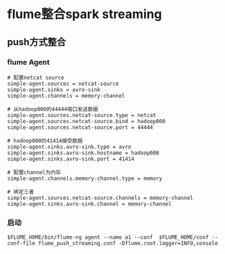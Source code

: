 # flume整合spark streaming

## push方式整合

### flume Agent

    # 配置netcat source
    simple-agent.sources = netcat-source
    simple-agent.sinks = avro-sink
    simple-agent.channels = memory-channel

    # 从hadoop000的44444端口发送数据
    simple-agent.sources.netcat-source.type = netcat
    simple-agent.sources.netcat-source.bind = hadoop000
    simple-agent.sources.netcat-source.port = 44444

    # hadoop000的41414接受数据
    simple-agent.sinks.avro-sink.type = avro
    simple-agent.sinks.avro-sink.hostname = hadoop000
    simple-agent.sinks.avro-sink.port = 41414

    # 配置channel为内存
    simple-agent.channels.memory-channel.type = memory

    # 绑定三者
    simple-agent.sources.netcat-source.channels = memory-channel
    simple-agent.sinks.avro-sink.channel = memory-channel

### 启动

    $FLUME_HOME/bin/flume-ng agent --name a1 --conf  $FLUME_HOME/conf --conf-file flume_push_streaming.conf -Dflume.root.logger=INFO,console
